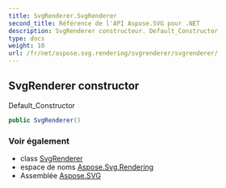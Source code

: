 ```yaml
---
title: SvgRenderer.SvgRenderer
second_title: Référence de l'API Aspose.SVG pour .NET
description: SvgRenderer constructeur. Default_Constructor
type: docs
weight: 10
url: /fr/net/aspose.svg.rendering/svgrenderer/svgrenderer/
---
```

## SvgRenderer constructor

Default_Constructor

```csharp
public SvgRenderer()
```

### Voir également

* class [SvgRenderer](../)
* espace de noms [Aspose.Svg.Rendering](../../svgrenderer/)
* Assemblée [Aspose.SVG](../../../)


